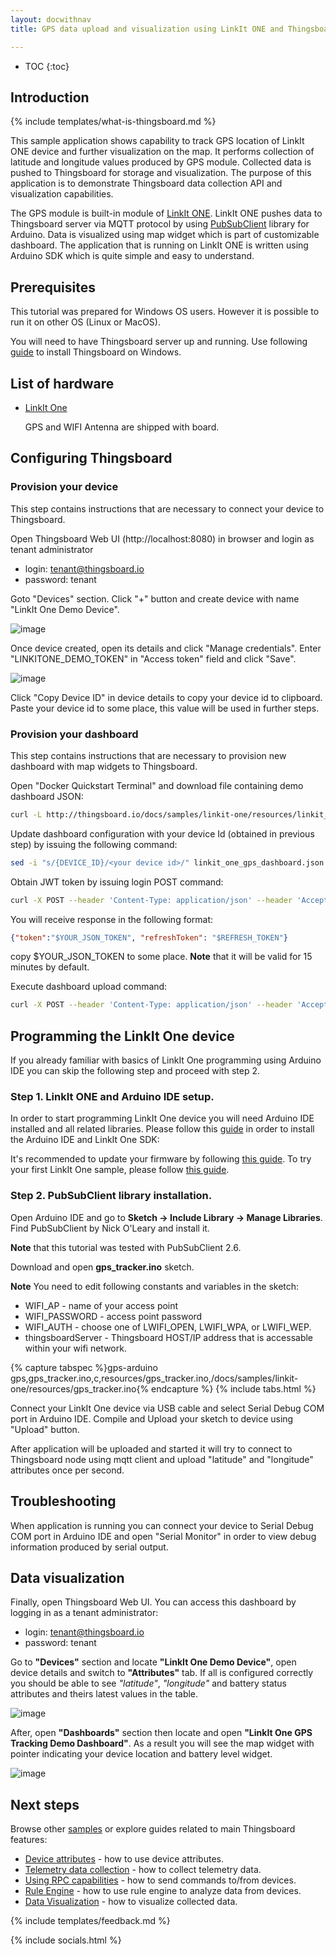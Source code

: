 ```yaml
---
layout: docwithnav
title: GPS data upload and visualization using LinkIt ONE and Thingsboard

---
```


* TOC
{:toc}

## Introduction
{% include templates/what-is-thingsboard.md %}

This sample application shows capability to track GPS location of LinkIt ONE device and further visualization on the map. 
It performs collection of latitude and longitude values produced by GPS module. 
Collected data is pushed to Thingsboard for storage and visualization. 
The purpose of this application is to demonstrate Thingsboard data collection API and visualization capabilities.

The GPS module is built-in module of [LinkIt ONE](http://wiki.seeed.cc/LinkIt_ONE/). 
LinkIt ONE pushes data to Thingsboard server via MQTT protocol by using [PubSubClient](https://github.com/knolleary/pubsubclient) library for Arduino. 
Data is visualized using map widget which is part of customizable dashboard. 
The application that is running on LinkIt ONE is written using Arduino SDK which is quite simple and easy to understand.

## Prerequisites

This tutorial was prepared for Windows OS users. However it is possible to run it on other OS (Linux or MacOS).
 
You will need to have Thingsboard server up and running. 
Use following [guide](/docs/user-guide/install/docker-windows/) to install Thingsboard on Windows. 

## List of hardware

 - [LinkIt One](https://www.seeedstudio.com/LinkIt-ONE-p-2017.html) 
   
   GPS and WIFI Antenna are shipped with board.
 
## Configuring Thingsboard

### Provision your device

This step contains instructions that are necessary to connect your device to Thingsboard.

Open Thingsboard Web UI (http://localhost:8080) in browser and login as tenant administrator

 - login: tenant@thingsboard.io
 - password: tenant
 
Goto "Devices" section. Click "+" button and create device with name "LinkIt One Demo Device". 

![image](/images/samples/linkit-one/gps/device.png)

Once device created, open its details and click "Manage credentials".
Enter "LINKITONE_DEMO_TOKEN" in "Access token" field and click "Save".

![image](/images/samples/linkit-one/gps/credentials.png)


Click "Copy Device ID" in device details to copy your device id to clipboard.
Paste your device id to some place, this value will be used in further steps.

### Provision your dashboard

This step contains instructions that are necessary to provision new dashboard with map widgets to Thingsboard.

Open "Docker Quickstart Terminal" and download file containing demo dashboard JSON:

```bash
curl -L http://thingsboard.io/docs/samples/linkit-one/resources/linkit_one_gps_dashboard.json > linkit_one_gps_dashboard.json
```

Update dashboard configuration with your device Id (obtained in previous step) by issuing the following command:

```bash
sed -i "s/{DEVICE_ID}/<your device id>/" linkit_one_gps_dashboard.json
```

Obtain JWT token by issuing login POST command:

```bash
curl -X POST --header 'Content-Type: application/json' --header 'Accept: application/json' -d '{"username":"tenant@thingsboard.io", "password":"tenant"}' 'http://localhost:8080/api/auth/login'
```

You will receive response in the following format:

```json
{"token":"$YOUR_JSON_TOKEN", "refreshToken": "$REFRESH_TOKEN"}
```

copy $YOUR_JSON_TOKEN to some place. **Note** that it will be valid for 15 minutes by default.

Execute dashboard upload command:

```bash
curl -X POST --header 'Content-Type: application/json' --header 'Accept: application/json' --header 'X-Authorization: Bearer $YOUR_JSON_TOKEN' -d "@linkit_one_gps_dashboard.json" 'http://localhost:8080/api/dashboard'
```

## Programming the LinkIt One device

If you already familiar with basics of LinkIt One programming using Arduino IDE you can skip the following step and proceed with step 2.

### Step 1. LinkIt ONE and Arduino IDE setup.
In order to start programming LinkIt One device you will need Arduino IDE installed and all related libraries. Please follow this [guide](http://labs.mediatek.com/site/global/developer_tools/mediatek_linkit/get-started/windows_os_stream/install/index.gsp) in order to install the Arduino IDE and LinkIt One SDK:

It's recommended to update your firmware by following [this guide](http://labs.mediatek.com/site/global/developer_tools/mediatek_linkit/get-started/windows_os_stream/update_firmware/index.gsp).
To try your first LinkIt One sample, please follow [this guide](http://labs.mediatek.com/site/global/developer_tools/mediatek_linkit/get-started/windows_os_stream/configure/index.gsp).

### Step 2. PubSubClient library installation.

Open Arduino IDE and go to **Sketch -> Include Library -> Manage Libraries**. Find PubSubClient by Nick O'Leary and install it. 

**Note** that this tutorial was tested with PubSubClient 2.6.

Download and open **gps_tracker.ino** sketch. 

**Note** You need to edit following constants and variables in the sketch:

 - WIFI_AP - name of your access point
 - WIFI_PASSWORD - access point password
 - WIFI_AUTH - choose one of LWIFI_OPEN, LWIFI_WPA, or LWIFI_WEP.
 - thingsboardServer - Thingsboard HOST/IP address that is accessable within your wifi network.

{% capture tabspec %}gps-arduino
gps,gps_tracker.ino,c,resources/gps_tracker.ino,/docs/samples/linkit-one/resources/gps_tracker.ino{% endcapture %}
{% include tabs.html %}

Connect your LinkIt One device via USB cable and select Serial Debug COM port in Arduino IDE. Compile and Upload your sketch to device using "Upload" button.

After application will be uploaded and started it will try to connect to Thingsboard node using mqtt client and upload "latitude" and "longitude" attributes once per second.

## Troubleshooting

When application is running you can connect your device to Serial Debug COM port in Arduino IDE and open "Serial Monitor" in order to view debug information produced by serial output.

## Data visualization

Finally, open Thingsboard Web UI. You can access this dashboard by logging in as a tenant administrator:

 - login: tenant@thingsboard.io
 - password: tenant
  
Go to **"Devices"** section and locate **"LinkIt One Demo Device"**, open device details and switch to **"Attributes"** tab. 
If all is configured correctly you should be able to see *"latitude"*, *"longitude"* and battery status attributes and theirs latest values in the table.

![image](/images/samples/linkit-one/gps/attributes.png)

After, open **"Dashboards"** section then locate and open **"LinkIt One GPS Tracking Demo Dashboard"**. 
As a result you will see the map widget with pointer indicating your device location and battery level widget.

![image](/images/samples/linkit-one/gps/dashboard.png)

## Next steps

Browse other [samples](/docs/samples) or explore guides related to main Thingsboard features:

 - [Device attributes](/docs/user-guide/attributes/) - how to use device attributes.
 - [Telemetry data collection](/docs/user-guide/telemetry/) - how to collect telemetry data.
 - [Using RPC capabilities](/docs/user-guide/rpc/) - how to send commands to/from devices.
 - [Rule Engine](/docs/user-guide/rule-engine/) - how to use rule engine to analyze data from devices.
 - [Data Visualization](/docs/user-guide/visualization/) - how to visualize collected data.

{% include templates/feedback.md %}
 
{% include socials.html %}
